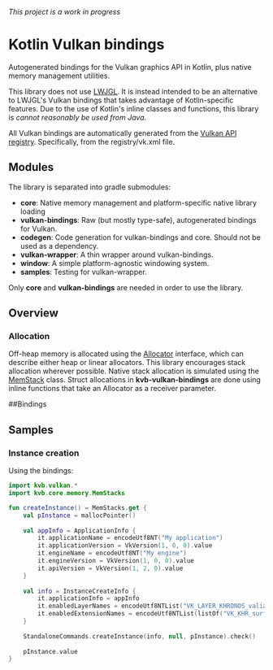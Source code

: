 *This project is a work in progress*

# Kotlin Vulkan bindings

Autogenerated bindings for the Vulkan graphics API in Kotlin, plus native memory management 
utilities.

This library does not use [LWJGL](https://github.com/LWJGL/lwjgl3). It is 
instead intended to be an alternative to LWJGL's Vulkan bindings that takes 
advantage of Kotlin-specific features. Due to the use of Kotlin's inline 
classes and functions, this library is *cannot reasonably be used from Java*.

All Vulkan bindings are automatically generated from the 
[Vulkan API registry](https://github.com/KhronosGroup/Vulkan-Headers/tree/master/registry). 
Specifically, from the registry/vk.xml file.

## Modules
The library is separated into gradle submodules:

- **core**: Native memory management and platform-specific native library loading
- **vulkan-bindings**: Raw (but mostly type-safe), autogenerated bindings for Vulkan.
- **codegen**: Code generation for vulkan-bindings and core. Should not be used as a dependency.
- **vulkan-wrapper**: A thin wrapper around vulkan-bindings.
- **window**: A simple platform-agnostic windowing system.
- **samples**: Testing for vulkan-wrapper.

Only **core** and **vulkan-bindings** are needed in order to use the library.

## Overview

### Allocation
Off-heap memory is allocated using the [Allocator](kvb-core/src/main/kotlin/kvb/core/memory/Allocator.kt) interface, which
can describe either heap or linear allocators. This library encourages stack allocation wherever possible. Native stack 
allocation is simulated using the [MemStack](kvb-core/src/main/kotlin/kvb/core/memory/MemStack.kt) class. Struct 
allocations in **kvb-vulkan-bindings** are done using inline functions that take an Allocator as a receiver parameter.

##Bindings

## Samples
### Instance creation
Using the bindings:
```kotlin
import kvb.vulkan.*
import kvb.core.memory.MemStacks

fun createInstance() = MemStacks.get {
	val pInstance = mallocPointer()
	
	val appInfo = ApplicationInfo {
		it.applicationName = encodeUtf8NT("My application")
		it.applicationVersion = VkVersion(1, 0, 0).value
		it.engineName = encodeUtf8NT("My engine")
		it.engineVersion = VkVersion(1, 0, 0).value
		it.apiVersion = VkVersion(1, 2, 0).value
	}
	
	val info = InstanceCreateInfo {
		it.applicationInfo = appInfo
		it.enabledLayerNames = encodeUtf8NTList("VK_LAYER_KHRONOS_valiation")
		it.enabledExtensionNames = encodeUtf8NTList(listOf("VK_KHR_surface", "VK_KHR_surface_win32"))
	}
	
	StandaloneCommands.createInstance(info, null, pInstance).check()
	
	pInstance.value
}
```